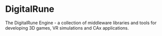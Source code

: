 # DigitalRune
The DigitalRune Engine - a collection of middleware libraries and tools for developing 3D games, VR simulations and CAx applications.
